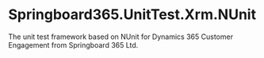 # Springboard365.UnitTest.Xrm.NUnit
The unit test framework based on NUnit for Dynamics 365 Customer Engagement from Springboard 365 Ltd.
